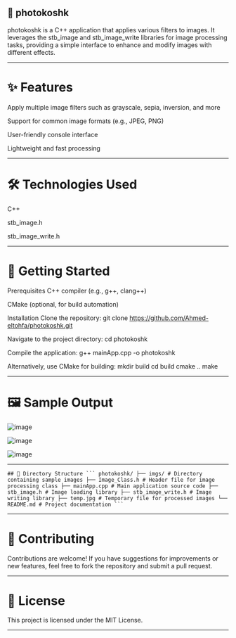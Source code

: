 ## 📸 photokoshk
photokoshk is a C++ application that applies various filters to images. It leverages the stb_image and stb_image_write libraries for image processing tasks, providing a simple interface to enhance and modify images with different effects.

---

# ✨ Features
  Apply multiple image filters such as grayscale, sepia, inversion, and more
  
  Support for common image formats (e.g., JPEG, PNG)
  
  User-friendly console interface
  
  Lightweight and fast processing

---

# 🛠️ Technologies Used
  C++
  
  stb_image.h
  
  stb_image_write.h

---

# 🚀 Getting Started
  Prerequisites
  C++ compiler (e.g., g++, clang++)
  
  CMake (optional, for build automation)
  
  Installation
  Clone the repository:
    git clone https://github.com/Ahmed-eltohfa/photokoshk.git
    
  Navigate to the project directory:
    cd photokoshk
    
  Compile the application:
    g++ mainApp.cpp -o photokoshk
    
  Alternatively, use CMake for building:
    mkdir build
    cd build
    cmake ..
    make

---

# 🖼️ Sample Output
  ![image](https://github.com/user-attachments/assets/42aed531-0274-4181-bf45-1f379b9a68fd)
  
  ![image](https://github.com/user-attachments/assets/84d78625-ab0c-43bb-8fba-03292cb277c6)
  
  ![image](https://github.com/user-attachments/assets/e66f93b7-6dec-4caa-b788-8e1e3065bb16)

---

<pre><code>## 📁 Directory Structure ``` photokoshk/ ├── imgs/ # Directory containing sample images ├── Image_Class.h # Header file for image processing class ├── mainApp.cpp # Main application source code ├── stb_image.h # Image loading library ├── stb_image_write.h # Image writing library ├── temp.jpg # Temporary file for processed images └── README.md # Project documentation ``` </code></pre>

---

# 🤝 Contributing
  Contributions are welcome! If you have suggestions for improvements or new features, feel free to fork the repository and submit a pull request.

---

# 📄 License
  This project is licensed under the MIT License.
  
---

